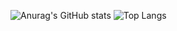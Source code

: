 ![Anurag's GitHub stats](https://github-readme-stats.vercel.app/api?username=baekminsu&show_icons=true&theme=tokyonight)
![Top Langs](https://github-readme-stats.vercel.app/api/top-langs/?username=baekminsu&layout=compact&theme=tokyonight)
<!--
**baekminsu/baekminsu** is a ✨ _special_ ✨ repository because its `README.md` (this file) appears on your GitHub profile.

Here are some ideas to get you started:

- 🔭 I’m currently working on ...
- 🌱 I’m currently learning ...
- 👯 I’m looking to collaborate on ...
- 🤔 I’m looking for help with ...
- 💬 Ask me about ...
- 📫 How to reach me: ...
- 😄 Pronouns: ...
- ⚡ Fun fact: ...
--> 

